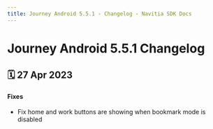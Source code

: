 ```yaml
---
title: Journey Android 5.5.1 - Changelog - Navitia SDK Docs
---
```


# Journey Android 5.5.1 Changelog

<h2>🗓 27 Apr 2023</h2>

#### Fixes
- Fix home and work buttons are showing when bookmark mode is disabled